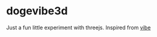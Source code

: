 # dogevibe3d


Just a fun little experiment with threejs. Inspired from  [vibe](https://vibe.pages.dev/) 